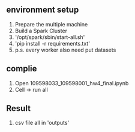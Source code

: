 ## environment setup
1. Prepare the multiple machine
2. Build a Spark Cluster
4. '/opt/spark/sbin/start-all.sh'
3. 'pip install -r requirements.txt'
4. p.s. every worker also need put datasets

## complie
1. Open 109598033_109598001_hw4_final.ipynb
2. Cell -> run all

## Result
1. csv file all in 'outputs'